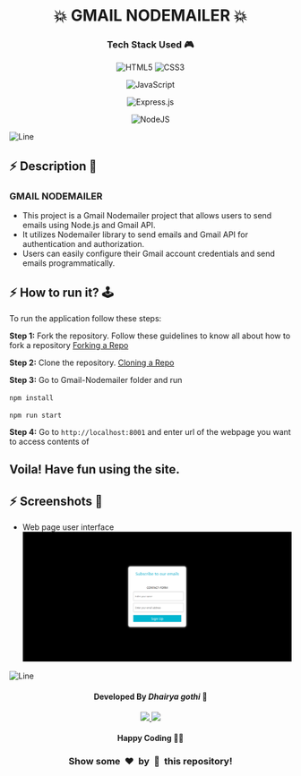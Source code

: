 <h1 align='center'><b>💥 GMAIL NODEMAILER 💥</b></h1>

<!-- -------------------------------------------------------------------------------------------------------------- -->

<h3 align='center'>Tech Stack Used 🎮</h3>
<!-- enlist all the technologies used to create this project from them (Remove co
mment using 'ctrl+z' or 'command+z') -->

<div align='center'>

  ![HTML5](https://img.shields.io/badge/html5-%23E34F26.svg?style=for-the-badge&logo=html5&logoColor=white)
  ![CSS3](https://img.shields.io/badge/css3-%231572B6.svg?style=for-the-badge&logo=css3&logoColor=white)

  ![JavaScript](https://img.shields.io/badge/javascript-%23323330.svg?style=for-the-badge&logo=javascript&logoColor=%23F7DF1E)

  ![Express.js](https://img.shields.io/badge/express.js-%23404d59.svg?style=for-the-badge&logo=express&logoColor=%2361DAFB)

  ![NodeJS](https://img.shields.io/badge/node.js-6DA55F?style=for-the-badge&logo=node.js&logoColor=white)

</div>

![Line](https://github.com/Avdhesh-Varshney/WebMasterLog/assets/114330097/4b78510f-a941-45f8-a9d5-80ed0705e847)

<!-- -------------------------------------------------------------------------------------------------------------- -->

## :zap: Description 📃

<div>
  <h3>GMAIL NODEMAILER</h3>
  <p>
  <UL>
    <li>This project is a Gmail Nodemailer project that allows users to send emails using Node.js and Gmail API. 
    <li>It utilizes Nodemailer library to send emails and Gmail API for authentication and authorization.
    <li>Users can easily configure their Gmail account credentials and send emails programmatically.
    </li>
    </li>
    </li>
    </ul></p>
</div>

<!-- -------------------------------------------------------------------------------------------------------------- -->

## :zap: How to run it? 🕹️

To run the application follow these steps:

**Step 1:** Fork the repository. Follow these guidelines to know all about how to fork a repository
[Forking a Repo](https://help.github.com/en/github/getting-started-with-github/fork-a-repo)

**Step 2:** Clone the repository. [Cloning a Repo](https://help.github.com/en/desktop/contributing-to-projects/creating-an-issue-or-pull-request)

**Step 3:** Go to Gmail-Nodemailer folder and run

`npm install`

`npm run start`

**Step 4:** Go to `http://localhost:8001` and enter url of the webpage you want to access contents of

## Voila! Have fun using the site.

<!-- -------------------------------------------------------------------------------------------------------------- -->

## :zap: Screenshots 📸

- Web page user interface
 ![alt text](image.png)


![Line](https://github.com/Avdhesh-Varshney/WebMasterLog/assets/114330097/4b78510f-a941-45f8-a9d5-80ed0705e847)

<!-- -------------------------------------------------------------------------------------------------------------- -->

<h4 align='center'>Developed By <b><i>Dhairya gothi</i></b> 👦</h4>
<p align='center'>
  <a href='https://www.linkedin.com/in/dhairya-gothi-65945b288/'>
    <img src='https://img.shields.io/badge/linkedin-%230077B5.svg?style=for-the-badge&logo=linkedin&logoColor=white' />
  </a>
  <a href='https://github.com/dhairyagothi'>
    <img src='https://img.shields.io/badge/github-%23121011.svg?style=for-the-badge&logo=github&logoColor=white' />
  </a>
</p>

<h4 align='center'>Happy Coding 🧑‍💻</h4>

<h3 align="center">Show some &nbsp;❤️&nbsp; by &nbsp;🌟&nbsp; this repository!</h3>
